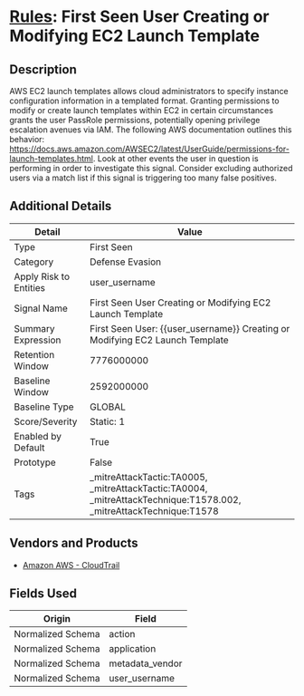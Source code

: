 # [Rules](README.md): First Seen User Creating or Modifying EC2 Launch Template

## Description
AWS EC2 launch templates allows cloud administrators to specify instance configuration information in a templated format. Granting permissions to modify or create launch templates within EC2 in certain circumstances grants the user PassRole permissions, potentially opening privilege escalation avenues via IAM. The following AWS documentation outlines this behavior: https://docs.aws.amazon.com/AWSEC2/latest/UserGuide/permissions-for-launch-templates.html. Look at other events the user in question is performing in order to investigate this signal. Consider excluding authorized users via a match list if this signal is triggering too many false positives.

## Additional Details
|Detail|Value|
|----|----|
|Type|First Seen|
|Category|Defense Evasion|
|Apply Risk to Entities|user_username|
|Signal Name|First Seen User Creating or Modifying EC2 Launch Template|
|Summary Expression|First Seen User: {{user_username}}  Creating or Modifying EC2 Launch Template|
|Retention Window|7776000000|
|Baseline Window|2592000000|
|Baseline Type|GLOBAL|
|Score/Severity|Static: 1|
|Enabled by Default|True|
|Prototype|False|
|Tags|_mitreAttackTactic:TA0005, _mitreAttackTactic:TA0004, _mitreAttackTechnique:T1578.002, _mitreAttackTechnique:T1578|
## Vendors and Products
- [Amazon AWS - CloudTrail](../products/033624b0-218e-4dcb-b93f-0f1fb1806c56.md)


## Fields Used

|Origin|Field|
|----|----|
|Normalized Schema|action|
|Normalized Schema|application|
|Normalized Schema|metadata_vendor|
|Normalized Schema|user_username|


